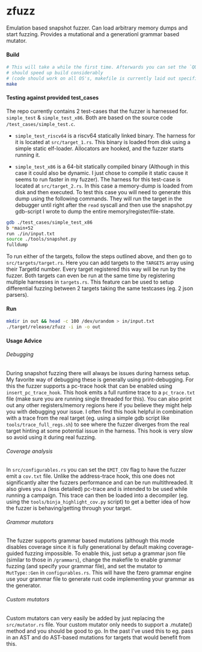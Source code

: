 # zfuzz
Emulation based snapshot fuzzer. Can load arbitrary memory dumps and start fuzzing. Provides a
mutational and a generationl grammar based mutator.

#### Build
```sh
# This will take a while the first time. Afterwards you can set the `QUICK_REBUILD` flag which
# should speed up build considerably
# (code should work on all OS's, makefile is currently laid out specifically for linux though)
make
```

#### Testing against provided test\_cases
The repo currently contains 2 test-cases that the fuzzer is harnessed for. `simple_test` &
`simple_test_x86`. Both are based on the source code `/test_cases/simple_test.c`. 

- `simple_test_riscv64` is a riscv64 statically linked binary. The harness for it is located at
`src/target_1.rs`. This binary is loaded from disk using a simple static elf-loader. Allocators are
hooked, and the fuzzer starts running it.

- `simple_test_x86` is a 64-bit statically compiled binary (Although in this case it could also be
dynamic. I just chose to compile it static cause it seems to run faster in my fuzzer). The harness
for this test-case is located at `src/target_2.rs`. In this case a memory-dump is loaded from disk
and then executed. To test this case you will need to generate this dump using the following
commands. They will run the target in the debugger until right after the `read` syscall and then
use the snapshot.py gdb-script I wrote to dump the entire memory/register/file-state.
```sh
gdb ./test_cases/simple_test_x86
b *main+52      
run ./in/input.txt
source ./tools/snapshot.py 
fulldump
```

To run either of the targets, follow the steps outlined above, and then go to 
`src/targets/target.rs`. Here you can add targets to the `TARGETS` array using their TargetId 
number. Every target registered this way will be run by the fuzzer. Both targets can even be
run at the same time by registering multiple harnesses in `targets.rs`. This feature can be used to 
setup differential fuzzing between 2 targets taking the same testcases (eg. 2 json parsers). 

#### Run
```sh
mkdir in out && head -c 100 /dev/urandom > in/input.txt
./target/release/zfuzz -i in -o out
```

#### Usage Advice

###### Debugging
During snapshot fuzzing there will always be issues during harness setup. My favorite way of
debugging these is generally using print-debugging. For this the fuzzer supports a pc-trace hook
that can be enabled using `insert_pc_trace_hook`. This hook emits a full runtime trace to a
`pc_trace.txt` file (make sure you are running single threaded for this). You can also print out any
other registers/memory regions here if you believe they might help you with debugging your issue. I
often find this hook helpful in combination with a trace from the real target (eg. using a simple
gdb script like `tools/trace_full_regs.sh`) to see where the fuzzer diverges from the real target
hinting at some potential issue in the harness. This hook is very slow so avoid using it during real
fuzzing.

###### Coverage analysis
In `src/configurables.rs` you can set the `EMIT_COV` flag to have the fuzzer emit a `cov.txt` file.
Unlike the address-trace hook, this one does not significantly alter the fuzzers performance and can
be run multithreaded. It also gives you a (less detailed) pc-trace and is intended to be used while
running a campaign. This trace can then be loaded into a decompiler (eg. using the
`tools/binja_highlight_cov.py` script) to get a better idea of how the fuzzer is behaving/getting
through your target.

###### Grammar mutators
The fuzzer supports grammar based mutations (although this mode disables coverage since it is fully
generational by default making coverage-guided fuzzing impossible. To enable this, just setup a
grammar json file (similar to those in `/grammars`), change the makefile to enable grammar fuzzing
(and specify your grammar file), and set the mutator to `MutType::Gen` in `configurables.rs`. This
will have the fzero grammar engine use your grammar file to generate rust code implementing your
grammar as the generator.

###### Custom mutators
Custom mutators can very easily be added by just replacing the `src/mutator.rs` file. Your custom
mutator only needs to support a .mutate() method and you should be good to go. In the past I've used
this to eg. pass in an AST and do AST-based mutations for targets that would benefit from this.
